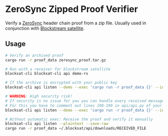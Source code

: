 # ZeroSync Zipped Proof Verifier

Verify a [ZeroSync](zerosync.org/demo) header chain proof from a zip file.
Usually used in conjunction with [Blockstream satellite](https://blockstream.github.io/satellite/).

## Usage

```sh
# Verify an archived proof
cargo run -r proof_data zerosync_proof.tar.gz

# Run with a receiver for blockstream satellite
blocksat-cli blocksat-cli api demo-rx

# If the archive is encrypted with your public key
blocksat-cli api listen --demo --exec 'cargo run -r proof_data {}' --insecure

# WARNING: High security risk!
# If security is no issue for you you can handle every received message as a potential proof and validate it.
# For this you have to comment out lines 198-199 in api/api.py of your blocksat-cli python installation.
blocksat-cli api listen --demo --exec 'cargo run -r proof_data {}' --insecure --plaintext --save-raw

# Without automatic exec: Receive the proof and verify it manually
blocksat-cli api listen --plaintext --save-raw
cargo run -r proof_data ~/.blocksat/api/downloads/RECEIVED_FILE
```


